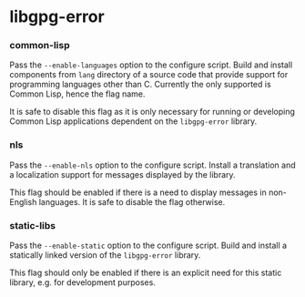 # libgpg-error

### common-lisp
Pass the `--enable-languages` option to the configure script. Build and install components from `lang` directory of a source code that provide support for programming languages other than C. Currently the only supported is Common Lisp, hence the flag name.

It is safe to disable this flag as it is only necessary for running or developing Common Lisp applications dependent on the `libgpg-error` library.

### nls
Pass the `--enable-nls` option to the configure script. Install a translation and a localization support for messages displayed by the library.

This flag should be enabled if there is a need to display messages in non-English languages. It is safe to disable the flag otherwise.

### static-libs
Pass the `--enable-static` option to the configure script. Build and install a statically linked version of the `libgpg-error` library.

This flag should only be enabled if there is an explicit need for this static library, e.g. for development purposes.
